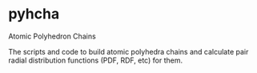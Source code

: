 # pyhcha
Atomic Polyhedron Chains

The scripts and code to build atomic polyhedra chains and calculate pair radial distribution functions (PDF, RDF, etc) for them.
